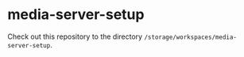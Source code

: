 # media-server-setup
Check out this repository to the directory `/storage/workspaces/media-server-setup`.

